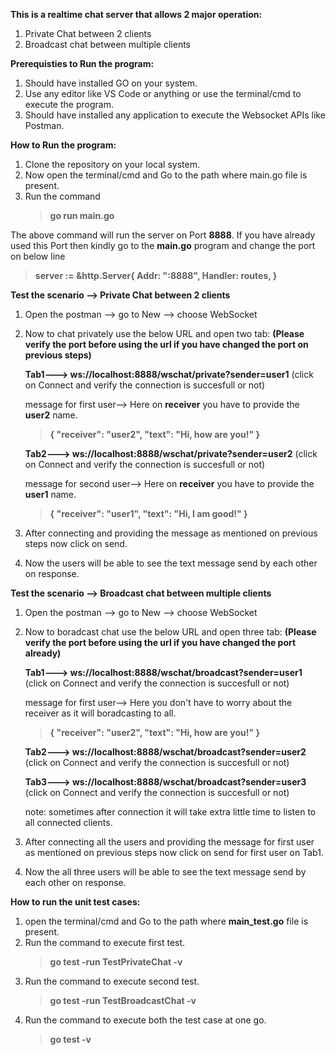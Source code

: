 **This is a realtime chat server that allows 2 major operation:**
1. Private Chat between 2 clients
2. Broadcast chat between multiple clients

**Prerequisties to Run the program:**
1. Should have installed GO on your system.
2. Use any editor like VS Code or anything or use the terminal/cmd to execute the program.
3. Should have installed any application to execute the Websocket APIs like Postman.


**How to Run the program:**
1. Clone the repository on your local system.
2. Now open the terminal/cmd and Go to the path where main.go file is present.
3. Run the command
   > **go run main.go**

The above command will run the server on Port **8888**.
If you have already used this Port then kindly go to the **main.go** program and change the port on below line
   > **server := &http.Server{
		Addr:    ":8888",
		Handler: routes,
	}**



**Test the scenario --> Private Chat between 2 clients**
1. Open the postman --> go to New --> choose WebSocket
2. Now to chat privately use the below URL and open two tab: **(Please verify the port before using the url if you have changed the port on previous steps)**

	**Tab1---> ws://localhost:8888/wschat/private?sender=user1** (click on Connect and verify the connection is succesfull or not)

	message for first user--> Here on **receiver** you have to provide the **user2** name.

	> **{
    	"receiver": "user2",
    	"text": "Hi, how are you!"
	}**

	**Tab2---> ws://localhost:8888/wschat/private?sender=user2** (click on Connect and verify the connection is succesfull or not)

	message for second user--> Here on **receiver** you have to provide the **user1** name.

	> **{
    	"receiver": "user1",
    	"text": "Hi, I am good!"
	}**

4. After connecting and providing the message as mentioned on previous steps now click on send.
5. Now the users will be able to see the text message send by each other on response.



**Test the scenario --> Broadcast chat between multiple clients**
1. Open the postman --> go to New --> choose WebSocket
2. Now to boradcast chat use the below URL and open three tab: **(Please verify the port before using the url if you have changed the port already)**
   
	**Tab1---> ws://localhost:8888/wschat/broadcast?sender=user1** (click on Connect and verify the connection is succesfull or not)
	
 	message for first user--> Here you don't have to worry about the receiver as it will boradcasting to all.
	
 	> **{
   	"receiver": "user2",
    	"text": "Hi, how are you!"
	}**

	**Tab2---> ws://localhost:8888/wschat/broadcast?sender=user2** (click on Connect and verify the connection is succesfull or not)

	**Tab3---> ws://localhost:8888/wschat/broadcast?sender=user3** (click on Connect and verify the connection is succesfull or not)

	note: sometimes after connection it will take extra little time to listen to all connected clients.
	
4. After connecting all the users and providing the message for first user as mentioned on previous steps now click on send for first user on Tab1.
5. Now the all three users will be able to see the text message send by each other on response.


**How to run the unit test cases:**
1. open the terminal/cmd and Go to the path where **main_test.go** file is present.
2. Run the command to execute first test.
   > **go test -run TestPrivateChat -v**
3. Run the command to execute second test.
   > **go test -run TestBroadcastChat -v**
4. Run the command to execute both the test case at one go.
   > **go test -v**
   

   
